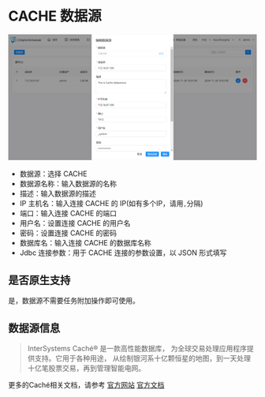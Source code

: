 # CACHE 数据源

![CACHE](../../../../img/new_ui/dev/datasource/cache.png)

- 数据源：选择 CACHE
- 数据源名称：输入数据源的名称
- 描述：输入数据源的描述
- IP 主机名：输入连接 CACHE 的 IP(如有多个IP，请用`,`分隔)
- 端口：输入连接 CACHE 的端口
- 用户名：设置连接 CACHE 的用户名
- 密码：设置连接 CACHE 的密码
- 数据库名：输入连接 CACHE 的数据库名称
- Jdbc 连接参数：用于 CACHE 连接的参数设置，以 JSON 形式填写

## 是否原生支持

是，数据源不需要任务附加操作即可使用。

## 数据源信息

> InterSystems Caché® 是一款高性能数据库，
> 为全球交易处理应用程序提供支持。它用于各种用途，
> 从绘制银河系十亿颗恒星的地图，到一天处理十亿笔股票交易，再到管理智能电网。

更多的Caché相关文档，请参考
[官方网站](https://www.intersystems.com/products/cache/)
[官方文档](https://docs.intersystems.com/latest/csp/docbook/DocBook.UI.Page.cls?KEY=BGJD_coding)
